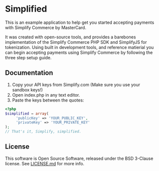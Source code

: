 # Simplified

This is an example application to help get you started accepting payments with Simplify Commerce by MasterCard.

It was created with open-source tools, and provides a barebones implementation of the Simplify Commerce PHP SDK and SimplifyJS for tokenization. Using built in development tools, and reference matierial you can begin accepting payments using Simplify Commerce by following the three step setup guide.

## Documentation

1. Copy your API keys from Simplify.com (Make sure you use your sandbox keys!)
2. Open index.php in any text editor.
3. Paste the keys between the quotes:

```php
<?php
$simplified = array(
     'publicKey' => 'YOUR_PUBLIC_KEY',
     'privateKey' => 'YOUR_PRIVATE_KEY'
);
// That's it, Simplify, simplified.
```
## License
This software is Open Source Software, released under the BSD 3-Clause license. See [LICENSE.md](LICENSE.md) for more info.